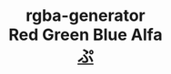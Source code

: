 <h1 align=center>
   rgba-generator
  <br>
  Red Green Blue Alfa 
  <br>
  <a href=https://ShivaShirsath.github.io/Color-Code-Generator>
    ぷ
  </a>
</h1>
